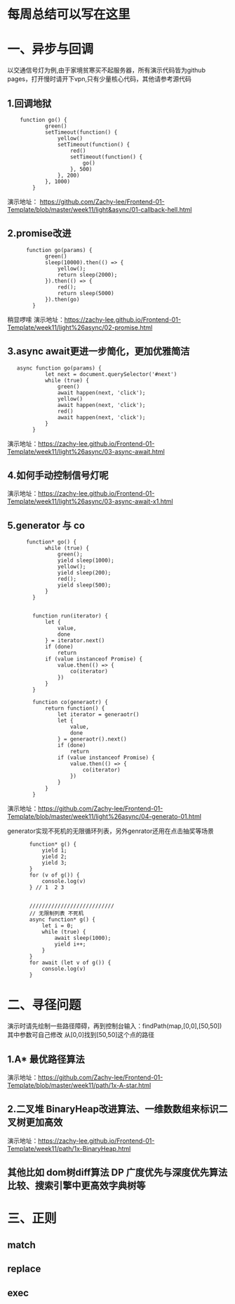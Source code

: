 # 每周总结可以写在这里

# 一、异步与回调

以交通信号灯为例,由于家境贫寒买不起服务器，所有演示代码皆为github pages，打开慢时请开下vpn,只有少量核心代码，其他请参考源代码

## 1.回调地狱

```
    function go() {
            green()
            setTimeout(function() {
                yellow()
                setTimeout(function() {
                    red()
                    setTimeout(function() {
                        go()
                    }, 500)
                }, 200)
            }, 1000)
        }
```

演示地址： https://github.com/Zachy-lee/Frontend-01-Template/blob/master/week11/light&async/01-callback-hell.html


## 2.promise改进

```
      function go(params) {
            green()
            sleep(10000).then(() => {
                yellow();
                return sleep(2000);
            }).then(() => {
                red();
                return sleep(5000)
            }).then(go)
        }
```
稍显啰嗦
演示地址：https://zachy-lee.github.io/Frontend-01-Template/week11/light%26async/02-promise.html

## 3.async await更进一步简化，更加优雅简洁
```
   async function go(params) {
            let next = document.querySelector('#next')
            while (true) {
                green()
                await happen(next, 'click');
                yellow()
                await happen(next, 'click');
                red()
                await happen(next, 'click');
            }
        }
```
演示地址：https://zachy-lee.github.io/Frontend-01-Template/week11/light%26async/03-async-await.html

## 4.如何手动控制信号灯呢
演示地址：https://zachy-lee.github.io/Frontend-01-Template/week11/light%26async/03-async-await-x1.html

## 5.generator 与 co
```
      function* go() {
            while (true) {
                green();
                yield sleep(1000);
                yellow();
                yield sleep(200);
                red();
                yield sleep(500);
            }
        }


        function run(iterator) {
            let {
                value,
                done
            } = iterator.next()
            if (done)
                return
            if (value instanceof Promise) {
                value.then(() => {
                    co(iterator)
                })
            }
        }

        function co(generaotr) {
            return function() {
                let iterator = generaotr()
                let {
                    value,
                    done
                } = generaotr().next()
                if (done)
                    return
                if (value instanceof Promise) {
                    value.then(() => {
                        co(iterator)
                    })
                }
            }
        }
```
 演示地址：https://github.com/Zachy-lee/Frontend-01-Template/blob/master/week11/light%26async/04-generato-01.html
 
 generator实现不死机的无限循环列表，另外genrator还用在点击抽奖等场景
 
 ```
        function* g() {
            yield 1;
            yield 2;
            yield 3;
        }
        for (v of g()) {
            console.log(v)
        } // 1  2 3


        ///////////////////////////
        // 无限制列表 不死机
        async function* g() {
            let i = 0;
            while (true) {
                await sleep(1000);
                yield i++;
            }
        }
        for await (let v of g()) {
            console.log(v)
        }
 ````
 # 二、寻径问题
 
 演示时请先绘制一些路径障碍，再到控制台输入：findPath(map,[0,0],[50,50]) 其中参数可自己修改 从[0,0]找到[50,50]这个点的路径
 
 ## 1.A* 最优路径算法
 演示地址：https://github.com/Zachy-lee/Frontend-01-Template/blob/master/week11/path/1x-A-star.html
 
 ## 2.二叉堆 BinaryHeap改进算法、一维数数组来标识二叉树更加高效
  演示地址：https://zachy-lee.github.io/Frontend-01-Template/week11/path/1x-BinaryHeap.html
 
 ## 其他比如 dom树diff算法 DP 广度优先与深度优先算法比较、搜索引擎中更高效字典树等
  
  # 三、正则
  
 ## match
 ## replace
 ## exec
 
